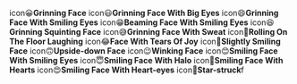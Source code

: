 icon😀<b>Grinning Face</b>
icon😃<b>Grinning Face With Big Eyes</b>
icon😄<b>Grinning Face With Smiling Eyes</b>
icon😁<b>Beaming Face With Smiling Eyes</b>
icon😆<b>Grinning Squinting Face</b>
icon😅<b>Grinning Face With Sweat</b>
icon🤣<b>Rolling On The Floor Laughing</b>
icon😂<b>Face With Tears Of Joy</b>
icon🙂<b>Slightly Smiling Face</b>
icon🙃<b>Upside-down Face</b>
icon😉<b>Winking Face</b>
icon😊<b>Smiling Face With Smiling Eyes</b>
icon😇<b>Smiling Face With Halo</b>
icon🥰<b>Smiling Face With Hearts</b>
icon😍<b>Smiling Face With Heart-eyes</b>
icon🤩<b>Star-struck</b>f